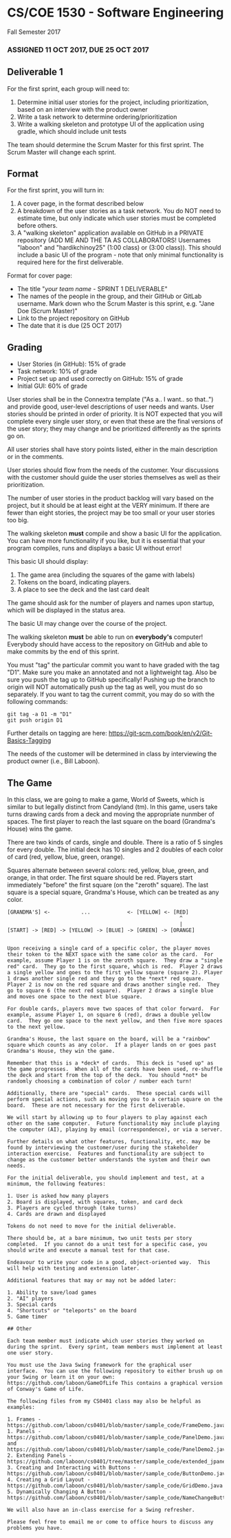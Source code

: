 # CS/COE 1530 - Software Engineering
Fall Semester 2017

### ASSIGNED 11 OCT 2017, DUE 25 OCT 2017

## Deliverable 1

For the first sprint, each group will need to:

1. Determine initial user stories for the project, including prioritization, based on an interview with the product owner
2. Write a task network to determine ordering/prioritization 
2. Write a walking skeleton and prototype UI of the application using gradle, which should include unit tests 

The team should determine the Scrum Master for this first sprint.  The Scrum Master will change each sprint.

## Format

For the first sprint, you will turn in:

1. A cover page, in the format described below
2. A breakdown of the user stories as a task network.  You do NOT need to estimate time, but only indicate which user stories must be completed before others.
3. A "walking skeleton" application available on GitHub in a PRIVATE repository (ADD ME AND THE TA AS COLLABORATORS!  Usernames "laboon" and "hardikchinoy25" (1:00 class) or (3:00 class)).  This should include a basic UI of the program - note that only minimal functionality is required here for the first deliverable.


Format for cover page:
* The title "*your team name* - SPRINT 1 DELIVERABLE"
* The names of the people in the group, and their GitHub or GitLab username.  Mark down who the Scrum Master is this sprint, e.g. "Jane Doe (Scrum Master)"
* Link to the project repository on GitHub
* The date that it is due (25 OCT 2017)

## Grading
* User Stories (in GitHub): 15% of grade
* Task network: 10% of grade
* Project set up and used correctly on GitHub: 15% of grade
* Initial GUI: 60% of grade

User stories shall be in the Connextra template ("As a.. I want.. so that..") and provide good, user-level descriptions of user needs and wants.  User stories should be printed in order of priority.  It is NOT expected that you will complete every single user story, or even that these are the final versions of the user story; they may change and be prioritized differently as the sprints go on.

All user stories shall have story points listed, either in the main description or in the comments.

User stories should flow from the needs of the customer.  Your discussions with the customer should guide the user stories themselves as well as their prioritization.

The number of user stories in the product backlog will vary based on the project, but it should be at least eight at the VERY minimum.  If there are fewer than eight stories, the project may be too small or your user stories too big.

The walking skeleton __must__ compile and show a basic UI for the application.  You can have more functionality if you like, but it is essential that your program compiles, runs and displays a basic UI without error!

This basic UI should display:

1. The game area (including the squares of the game with labels)
2. Tokens on the board, indicating players.
3. A place to see the deck and the last card dealt

The game should ask for the number of players and names upon startup, which will be displayed in the status area.

The basic UI may change over the course of the project.

The walking skeleton __must__ be able to run on __everybody's__ computer!  Everybody should have access to the repository on GitHub and able to make commits by the end of this sprint.

You must "tag" the particular commit you want to have graded with the tag "D1".  Make sure you make an annotated and not a lightweight tag.  Also be sure you push the tag up to GitHub specifically!  Pushing up the branch to origin will NOT automatically push up the tag as well, you must do so separately.  If you want to tag the current commit, you may do so with the following commands:

```
git tag -a D1 -m "D1"
git push origin D1
```

Further details on tagging are here: https://git-scm.com/book/en/v2/Git-Basics-Tagging

The needs of the customer will be determined in class by interviewing the product owner (i.e., Bill Laboon).

## The Game

In this class, we are going to make a game, World of Sweets, which is similar to but legally distinct from Candyland (tm).  In this game, users take turns drawing cards from a deck and moving the appropriate nunmber of spaces.  The first player to reach the last square on the board (Grandma's House) wins the game.

There are two kinds of cards, single and double.  There is a ratio of 5 singles for every double.  The initial deck has 10 singles and 2 doubles of each color of card (red, yellow, blue, green, orange).  

Squares alternate between several colors: red, yellow, blue, green, and orange, in that order.  The first square should be red.  Players start immediately "before" the first square (on the "zeroth" square).  The last square is a special square, Grandma's House, which can be treated as any color.

```
[GRANDMA'S] <-          ...            <- [YELLOW] <- [RED]
                                                        ^
                                                        |
[START] -> [RED] -> [YELLOW] -> [BLUE] -> [GREEN] -> [ORANGE]
                     

Upon receiving a single card of a specific color, the player moves their token to the NEXT space with the same color as the card.  For example, assume Player 1 is on the zeroth square.  They draw a "single red" card.  They go to the first square, which is red.  Player 2 draws a single yellow and goes to the first yellow square (square 2). Player 1 draws another single red and they go to the *next* red square.  Player 2 is now on the red square and draws another single red.  They go to square 6 (the next red square).  Player 2 draws a single blue and moves one space to the next blue square.

For double cards, players move two spaces of that color forward.  For example, assume Player 1, on square 6 (red), draws a double yellow card.  They go one space to the next yellow, and then five more spaces to the next yellow.

Grandma's House, the last square on the board, will be a "rainbow" square which counts as any color.  If a player lands on or goes past Grandma's House, they win the game.

Remember that this is a *deck* of cards.  This deck is "used up" as the game progresses.  When all of the cards have been used, re-shuffle the deck and start from the top of the deck.  You should *not* be randomly choosing a combination of color / number each turn!

Additionally, there are "special" cards.  These special cards will perform special actions, such as moving you to a certain square on the board.  These are not necessary for the first deliverable.

We will start by allowing up to four players to play against each other on the same computer.  Future functionality may include playing the computer (AI), playing by email (correspondence), or via a server.

Further details on what other features, functionality, etc. may be found by interviewing the customer/user during the stakeholder interaction exercise.  Features and functionality are subject to change as the customer better understands the system and their own needs.

For the initial deliverable, you should implement and test, at a minimum, the following features:

1. User is asked how many players
2. Board is displayed, with squares, token, and card deck
3. Players are cycled through (take turns)
4. Cards are drawn and displayed

Tokens do not need to move for the initial deliverable.

There should be, at a bare minimum, two unit tests per story completed.  If you cannot do a unit test for a specific case, you should write and execute a manual test for that case.

Endeavour to write your code in a good, object-oriented way.  This will help with testing and extension later.

Additional features that may or may not be added later:

1. Ability to save/load games
2. "AI" players
3. Special cards
4. "Shortcuts" or "teleports" on the board
5. Game timer

## Other

Each team member must indicate which user stories they worked on during the sprint.  Every sprint, team members must implement at least one user story.

You must use the Java Swing framework for the graphical user interface.  You can use the following repository to either brush up on your Swing or learn it on your own: https://github.com/laboon/GameOfLife This contains a graphical version of Conway's Game of Life.

The following files from my CS0401 class may also be helpful as examples:

1. Frames - https://github.com/laboon/cs0401/blob/master/sample_code/FrameDemo.java
1. Panels - https://github.com/laboon/cs0401/blob/master/sample_code/PanelDemo.java and https://github.com/laboon/cs0401/blob/master/sample_code/PanelDemo2.java
2. Extending Panels - https://github.com/laboon/cs0401/tree/master/sample_code/extended_jpanel
3. Creating and Interacting with Buttons - https://github.com/laboon/cs0401/blob/master/sample_code/ButtonDemo.java
4. Creating a Grid Layout - https://github.com/laboon/cs0401/blob/master/sample_code/GridDemo.java
5. Dynamically Changing A Button - https://github.com/laboon/cs0401/blob/master/sample_code/NameChangeButtonDemo.java

We will also have an in-class exercise for a Swing refresher.

Please feel free to email me or come to office hours to discuss any problems you have.

